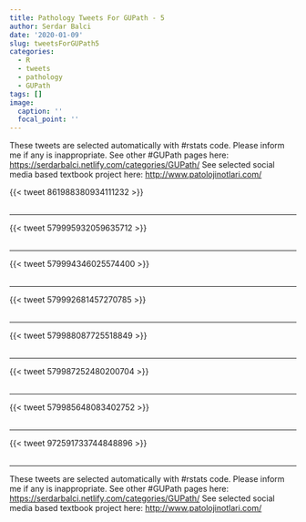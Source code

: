 ```yaml
---
title: Pathology Tweets For GUPath - 5
author: Serdar Balci
date: '2020-01-09'
slug: tweetsForGUPath5
categories:
  - R
  - tweets
  - pathology
  - GUPath
tags: []
image:
  caption: ''
  focal_point: ''
---
```



These tweets are selected automatically with #rstats code. Please inform me if any is inappropriate.
See other #GUPath pages here: https://serdarbalci.netlify.com/categories/GUPath/ 
See selected social media based textbook project here: http://www.patolojinotlari.com/

{{< tweet 861988380934111232 >}}
<br>
<br>
<hr>
{{< tweet 579995932059635712 >}}
<br>
<br>
<hr>
{{< tweet 579994346025574400 >}}
<br>
<br>
<hr>
{{< tweet 579992681457270785 >}}
<br>
<br>
<hr>
{{< tweet 579988087725518849 >}}
<br>
<br>
<hr>
{{< tweet 579987252480200704 >}}
<br>
<br>
<hr>
{{< tweet 579985648083402752 >}}
<br>
<br>
<hr>
{{< tweet 972591733744848896 >}}
<br>
<br>
<hr>


These tweets are selected automatically with #rstats code. Please inform me if any is inappropriate.
See other #GUPath pages here: https://serdarbalci.netlify.com/categories/GUPath/ 
See selected social media based textbook project here: http://www.patolojinotlari.com/
